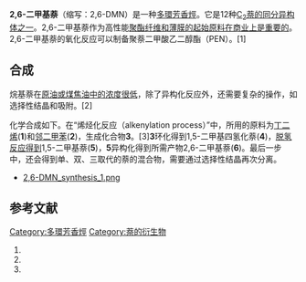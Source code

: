 **2,6-二甲基萘**（缩写：2,6-DMN）是一种[多環芳香烴](../Page/多環芳香烴.md "wikilink")。它是12种[C<sub>2</sub>萘的](https://zh.wikipedia.org/wiki/C2萘 "wikilink")[同分异构体之一](https://zh.wikipedia.org/wiki/同分异构体 "wikilink")。2,6-二甲基萘作为高性能[聚酯纤维和薄膜的起始原料在商业上是重要的](../Page/聚酯.md "wikilink")。2,6-二甲基萘的氧化反应可以制备聚萘二甲酸乙二醇酯（PEN）。\[1\]

## 合成

烷基萘在[原油或](https://zh.wikipedia.org/wiki/原油 "wikilink")[煤焦油中的浓度很低](https://zh.wikipedia.org/wiki/煤焦油 "wikilink")，除了异构化反应外，还需要复杂的操作，如选择性结晶和吸附。\[2\]

化学合成如下。在“烯烃化反应（alkenylation
process）”中，所用的原料为[丁二烯](../Page/丁二烯.md "wikilink")(**1**)和[邻二甲苯](../Page/邻二甲苯.md "wikilink")(**2**)，生成化合物**3**。\[3\]**3**环化得到1,5-二甲基四氢化萘(**4**)，[脱氢反应得到](https://zh.wikipedia.org/wiki/脱氢 "wikilink")1,5-二甲基萘(**5**)，**5**异构化得到所需产物2,6-二甲基萘(**6**)。最后一步中，还会得到单、双、三取代的萘的混合物，需要通过选择性结晶再次分离。

  -
    [2,6-DMN_synthesis_1.png](https://zh.wikipedia.org/wiki/File:2,6-DMN_synthesis_1.png "fig:2,6-DMN_synthesis_1.png")

## 参考文献

[Category:多環芳香烴](https://zh.wikipedia.org/wiki/Category:多環芳香烴 "wikilink")
[Category:萘的衍生物](https://zh.wikipedia.org/wiki/Category:萘的衍生物 "wikilink")

1.
2.
3.